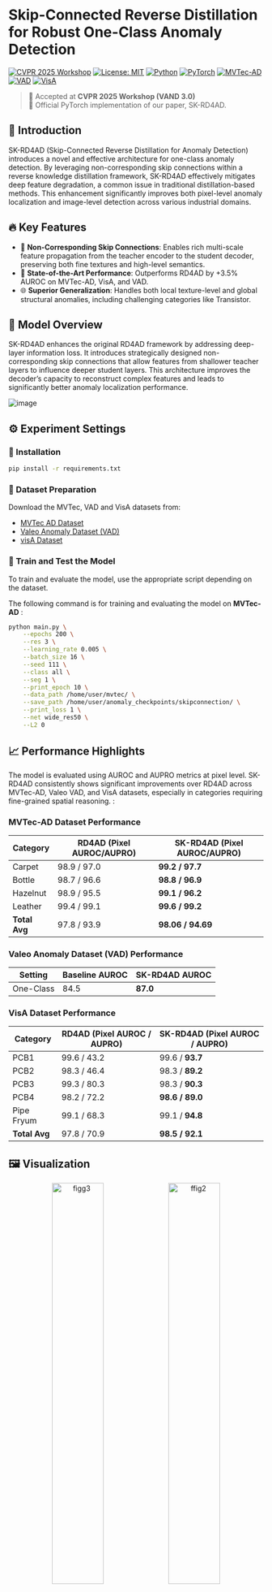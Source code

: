 # Skip-Connected Reverse Distillation for Robust One-Class Anomaly Detection

[![CVPR 2025 Workshop](https://img.shields.io/badge/CVPR%202025-Workshop-orange)](https://cvpr2025.thecvf.com/)
[![License: MIT](https://img.shields.io/badge/license-MIT-blue.svg)](LICENSE)
[![Python](https://img.shields.io/badge/python-3.8%2B-blue.svg)](https://www.python.org/downloads/release/python-380/)
[![PyTorch](https://img.shields.io/badge/framework-PyTorch-red)](https://pytorch.org/)
[![MVTec-AD](https://img.shields.io/badge/dataset-MVTec--AD-green)](https://www.mvtec.com/company/research/datasets/mvtec-ad/)
[![VAD](https://img.shields.io/badge/dataset-VAD-brightgreen)](https://github.com/valeoai/VAD)
[![VisA](https://img.shields.io/badge/dataset-VisA-yellow)](https://github.com/amazon-science/spot-diff)

> 📣 Accepted at **CVPR 2025 Workshop (VAND 3.0)**  
> 🔧 Official PyTorch implementation of our paper, SK-RD4AD.

## 📖 Introduction

SK-RD4AD (Skip-Connected Reverse Distillation for Anomaly Detection) introduces a novel and effective architecture for one-class anomaly detection. By leveraging non-corresponding skip connections within a reverse knowledge distillation framework, SK-RD4AD effectively mitigates deep feature degradation, a common issue in traditional distillation-based methods. This enhancement significantly improves both pixel-level anomaly localization and image-level detection across various industrial domains.

## 🔥 Key Features
- 🔗 **Non-Corresponding Skip Connections**: Enables rich multi-scale feature propagation from the teacher encoder to the student decoder, preserving both fine textures and high-level semantics.
- 🚀 **State-of-the-Art Performance**: Outperforms RD4AD by +3.5% AUROC on MVTec-AD, VisA, and VAD.
- 🌐 **Superior Generalization**: Handles both local texture-level and global structural anomalies, including challenging categories like Transistor.


## 📂 Model Overview
SK-RD4AD enhances the original RD4AD framework by addressing deep-layer information loss. It introduces strategically designed non-corresponding skip connections that allow features from shallower teacher layers to influence deeper student layers. This architecture improves the decoder’s capacity to reconstruct complex features and leads to significantly better anomaly localization performance.


![image](https://github.com/user-attachments/assets/51916259-a0a4-4d39-aaa0-ee170d87cfe6)


## ⚙️ Experiment Settings

### 🧪 Installation
```bash
pip install -r requirements.txt
```

### 📁 Dataset Preparation
Download the MVTec, VAD and VisA datasets from:
- [MVTec AD Dataset](https://www.mvtec.com/company/research/datasets/mvtec-ad/)
- [Valeo Anomaly Dataset (VAD)](https://drive.google.com/file/d/1LbHHJHCdkvhzVqekAIRdWjBWaBHxPjuu/view/)
- [visA Dataset](https://github.com/amazon-science/spot-diff)

### 🏃 Train and Test the Model
To train and evaluate the model, use the appropriate script depending on the dataset.

The following command is for training and evaluating the model on **MVTec-AD** :
```bash
python main.py \
    --epochs 200 \
    --res 3 \
    --learning_rate 0.005 \
    --batch_size 16 \
    --seed 111 \
    --class all \
    --seg 1 \
    --print_epoch 10 \
    --data_path /home/user/mvtec/ \
    --save_path /home/user/anomaly_checkpoints/skipconnection/ \
    --print_loss 1 \
    --net wide_res50 \
    --L2 0
```
## 📈 Performance Highlights
The model is evaluated using AUROC and AUPRO metrics at pixel level. SK-RD4AD consistently shows significant improvements over RD4AD across MVTec-AD, Valeo VAD, and VisA datasets, especially in categories requiring fine-grained spatial reasoning. : 

### MVTec-AD Dataset Performance
| Category     | RD4AD (Pixel AUROC/AUPRO) | SK-RD4AD (Pixel AUROC/AUPRO)   |
|--------------|----------------------------|--------------------------------|
| Carpet       | 98.9 / 97.0                | **99.2 / 97.7**                |
| Bottle       | 98.7 / 96.6                | **98.8 / 96.9**                |
| Hazelnut     | 98.9 / 95.5                | **99.1 / 96.2**                |
| Leather      | 99.4 / 99.1                | **99.6 / 99.2**                |
| **Total Avg**| 97.8 / 93.9                | **98.06 / 94.69**              |

### Valeo Anomaly Dataset (VAD) Performance
| Setting   | Baseline AUROC | SK-RD4AD AUROC |
|-----------|----------------|----------------|
| One-Class | 84.5           | **87.0**       |

### VisA Dataset Performance
| Category     | RD4AD (Pixel AUROC / AUPRO) | SK-RD4AD (Pixel AUROC / AUPRO) |
|--------------|-----------------------------|--------------------------------|
| PCB1         | 99.6 / 43.2                 | 99.6 / **93.7**                |
| PCB2         | 98.3 / 46.4                 | 98.3 / **89.2**                |
| PCB3         | 99.3 / 80.3                 | 98.3 / **90.3**                |
| PCB4         | 98.2 / 72.2                 | **98.6 / 89.0**                |
| Pipe Fryum   | 99.1 / 68.3                 | 99.1 / **94.8**                |
| **Total Avg** | 97.8 / 70.9                 | **98.5 / 92.1**                |


## 🖼️ Visualization
<p align="center">
  <img src="https://github.com/user-attachments/assets/b2fe4e4b-6a4c-4c86-8caa-ebef8da92dd8" alt="figg3" width="45%">
  <img src="https://github.com/user-attachments/assets/dbbd9d8a-f70a-4a8f-9a9b-49e2f95ed4be" alt="ffig2" width="45%">

</p>

The visualization results demonstrate **the effectiveness of the SK-RD4AD model in detecting anomalies**. The anomaly maps highlight areas where the model identifies potential defects, using red and yellow hues to indicate regions of high confidence. The overlaid images combine the original images with the anomaly maps, clearly showing the detected anomalies' locations.

## 🎯 Conclusion
SK-RD4AD addresses the challenge of deep feature loss in anomaly detection by introducing **non-corresponding skip connections** within a reverse distillation framework.  
This design improves **multi-scale feature retention** and enhances the model's ability to detect **subtle and diverse anomalies**.  
Tested across industrial benchmarks, it shows consistent improvements over RD4AD, making it a **robust and effective solution for real-world anomaly detection tasks**.

## 📚 Citation

```
TBD
```



